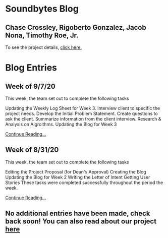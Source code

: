 # Soundbytes Blog
## Chase Crossley, Rigoberto Gonzalez, Jacob Nona, Timothy Roe, Jr.

To see the project details, [click here.](project.md)

# Blog Entries

## Week of 9/7/20
This week, the team set out to complete the following tasks

Updating the Weekly Log Sheet for Week 3.
Interview client to specific the project needs.
Develop the Initial Problem Statement.
Create questions to ask the client.
Summarize information from the client interview.
Research & Analysis on Algroithms.
Updating the Blog for Week 3

[Continue Reading...](blog2.md)


## Week of 8/31/20
This week, the team set out to complete the following tasks

Editing the Project Proposal (for Dean's Approval)
Creating the Blog
Updating the Blog for Week 2
Writing the Letter of Intent
Getting User Stories
These tasks were completed successfully throughout the period the week.

[Continue Reading...](blog1.md)

## No additional entries have been made, check back soon! You can also read about our project [here](project.md)
